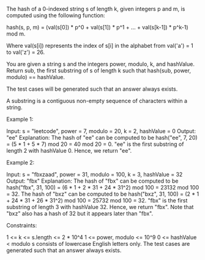 The hash of a 0-indexed string s of length k, given integers p and m, is
computed using the following function:


hash(s, p, m) = (val(s[0]) * p^0 + val(s[1]) * p^1 + ... + val(s[k-1]) *
p^k-1) mod m.


Where val(s[i]) represents the index of s[i] in the alphabet from val('a') =
1 to val('z') = 26.

You are given a string s and the integers power, modulo, k, and hashValue.
Return sub, the first substring of s of length k such that hash(sub, power,
modulo) == hashValue.

The test cases will be generated such that an answer always exists.

A substring is a contiguous non-empty sequence of characters within a
string.


Example 1:


Input: s = "leetcode", power = 7, modulo = 20, k = 2, hashValue = 0
Output: "ee"
Explanation: The hash of "ee" can be computed to be hash("ee", 7, 20) = (5 *
1 + 5 * 7) mod 20 = 40 mod 20 = 0. 
"ee" is the first substring of length 2 with hashValue 0. Hence, we return
"ee".


Example 2:


Input: s = "fbxzaad", power = 31, modulo = 100, k = 3, hashValue = 32
Output: "fbx"
Explanation: The hash of "fbx" can be computed to be hash("fbx", 31, 100) =
(6 * 1 + 2 * 31 + 24 * 31^2) mod 100 = 23132 mod 100 = 32. 
The hash of "bxz" can be computed to be hash("bxz", 31, 100) = (2 * 1 + 24 *
31 + 26 * 31^2) mod 100 = 25732 mod 100 = 32. 
"fbx" is the first substring of length 3 with hashValue 32. Hence, we return
"fbx".
Note that "bxz" also has a hash of 32 but it appears later than "fbx".



Constraints:


1 <= k <= s.length <= 2 * 10^4
1 <= power, modulo <= 10^9
0 <= hashValue < modulo
s consists of lowercase English letters only.
The test cases are generated such that an answer always exists.




